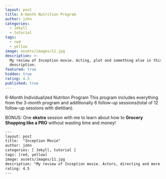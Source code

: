 ```yaml
---
layout: post
title: 6-month Nutrition Program
author: john
categories:
  - Jekyll
  - tutorial
tags:
  - red
  - yellow
image: assets/images/11.jpg
description: >-
  My review of Inception movie. Acting, plot and something else in this short
  description.
featured: true
hidden: true
rating: 4.5
published: true
---
```

6-Month Individualized Nutriton Program 
This program includes everything from the 3-month program and additionally 6 follow-up sessions(total of 12 follow-up sessions with dietitian). 


BONUS: One **ekstra** session with me to learn about how to **Grocery Shopping like a PRO** without wasting time and money! 



```html
---
layout: post
title:  "Inception Movie"
author: john
categories: [ Jekyll, tutorial ]
tags: [red, yellow]
image: assets/images/11.jpg
description: "My review of Inception movie. Actors, directing and more."
rating: 4.5
---
```
